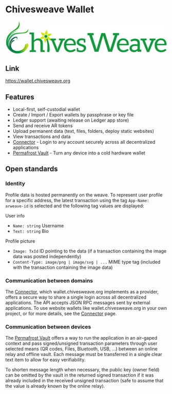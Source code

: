 # Chivesweave Wallet

![Header image](public/ChivesweaveViewLandscape.png)

## Link

https://wallet.chivesweave.org

## Features

- Local-first, self-custodial wallet
- Create / Import / Export wallets by passphrase or key file
- Ledger support (awaiting release on Ledger app store)
- Send and receive AR tokens
- Upload permanent data (text, files, folders, deploy static websites)
- View transactions and data
- [Connector](https://github.com/jfbeats/ArweaveWalletConnector) - Login to any account securely across all decentralized applications
- [Permafrost Vault](https://wallet.chivesweave.org/cold) - Turn any device into a cold hardware wallet

## Open standards

### Identity

Profile data is hosted permanently on the weave. To represent user profile for a specific address, the latest transaction using the tag `App-Name: arweave-id` is selected and the following tag values are displayed:

User info
- `Name: string` Username
- `Text: string` Bio

Profile picture
- `Image: TxId` ID pointing to the data (if a transaction containing the image data was posted independently)
- `Content-Type: image/png | image/svg | ...` MIME type tag (included with the transaction containing the image data)

### Communication between domains

The [Connector](https://github.com/jfbeats/ArweaveWalletConnector), which wallet.chivesweave.org implements as a provider, offers a secure way to share a single login across all decentralized applications. The API accepts JSON RPC messages sent by external applications. To use website wallets like wallet.chivesweave.org in your own project, or for more details, see the [Connector](https://github.com/jfbeats/ArweaveWalletConnector) page.

### Communication between devices

The [Permafrost Vault](https://wallet.chivesweave.org/cold) offers a way to run the application in an air-gaped context and pass signed/unsigned transaction parameters through user selected means (QR codes, Files, Bluetooth, USB, ...) between an online relay and offline vault. Each message must be transferred in a single clear text item to allow for easy verifiability.

To shorten message length when necessary, the public key (owner field) can be omitted by the vault in the returned signed transaction if it was already included in the received unsigned transaction (safe to assume that the value is already known by the online relay).
